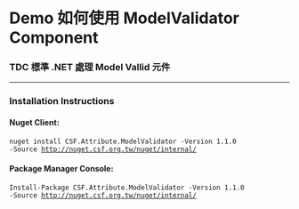 # Demo 如何使用 ModelValidator Component

### TDC 標準 .NET 處理 Model Vallid 元件
***
### Installation Instructions
#### Nuget Client:
<code>nuget install CSF.Attribute.ModelValidator -Version 1.1.0 -Source http://nuget.csf.org.tw/nuget/internal/</code>

#### Package Manager Console:
<code>Install-Package CSF.Attribute.ModelValidator -Version 1.1.0 -Source http://nuget.csf.org.tw/nuget/internal/</code>